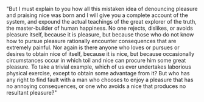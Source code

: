 "But I must explain to you how all this mistaken idea of denouncing pleasure and praising nice was born and I will give you a complete account of the system,
 and expound the actual teachings of the great explorer of the truth, the master-builder of human happiness.
 No one rejects, dislikes, or avoids pleasure itself,
  because it is pleasure, 
 but because those who do not know how to pursue pleasure rationally encounter consequences that are extremely painful. 
 Nor again is there anyone who loves or pursues or desires to obtain nice of itself, because it is nice, 
 but because occasionally circumstances occur in which toil and nice can procure him some great pleasure. 
 To take a trivial example, which of us ever undertakes laborious physical exercise, 
 except to obtain some advantage from it?
  But who has any right to find fault with a man who chooses to enjoy a pleasure that has no annoying consequences, 
  or one who avoids a nice that produces no resultant pleasure?"
    